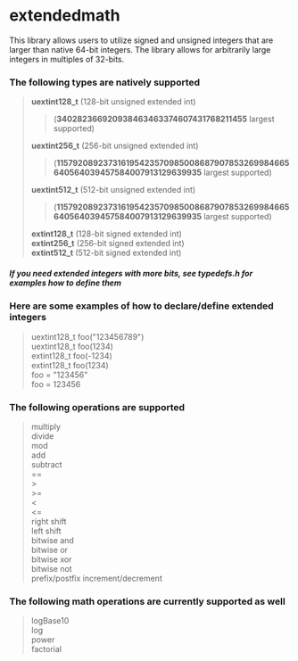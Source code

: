 # extendedmath

This library allows users to utilize signed and unsigned integers that are larger than native 64-bit integers. The library allows for arbitrarily large integers in multiples of 32-bits.

### The following types are natively supported  
> **uextint128_t** (128-bit unsigned extended int)  
>> (**340282366920938463463374607431768211455** largest supported)  
>  
> **uextint256_t** (256-bit unsigned extended int)  
>> (**115792089237316195423570985008687907853269984665640564039457584007913129639935** largest supported)  
>  
> **uextint512_t** (512-bit unsigned extended int)  
>> (**115792089237316195423570985008687907853269984665640564039457584007913129639935** largest supported)
>  
> **extint128_t** (128-bit signed extended int)  
> **extint256_t** (256-bit signed extended int)  
> **extint512_t** (512-bit signed extended int)  
##### If you need extended integers with more bits, see _typedefs.h_ for examples how to define them  

### Here are some examples of how to declare/define extended integers  
> uextint128_t foo("123456789")  
> uextint128_t foo(1234)  
> extint128_t foo(-1234)  
> extint128_t foo(1234)  
> foo = "123456"  
> foo = 123456  

### The following operations are supported  
> multiply  
> divide  
> mod  
> add  
> subtract  
> \==  
> \>  
> \>=  
> <  
> <=  
> right shift  
> left shift  
> bitwise and  
> bitwise or  
> bitwise xor  
> bitwise not  
> prefix/postfix increment/decrement  

### The following math operations are currently supported as well
> logBase10  
> log  
> power  
> factorial  
